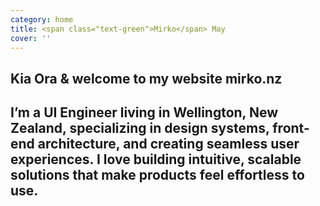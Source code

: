 ```yaml
---
category: home
title: <span class="text-green">Mirko</span> May
cover: ''
---
```


## Kia Ora & welcome to my website **mirko.nz**

## I’m a UI Engineer living in Wellington, New Zealand, specializing in design systems, front-end architecture, and creating seamless user experiences. I love building intuitive, scalable solutions that make products feel effortless to use.
